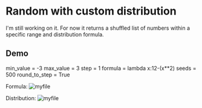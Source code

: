 # Random with custom distribution

I'm still working on it.
For now it returns a shuffled list of numbers within a specific range and distribution formula.

## Demo

min_value = -3
max_value = 3
step = 1
formula = lambda x:12-(x**2)
seeds = 500
round_to_step = True

Formula:
![myfile](https://raw.githubusercontent.com/BehrouzSohrabi/Random-with-custom-distribution/main/demo/formula_plot.png)

Distribution:
![myfile](https://raw.githubusercontent.com/BehrouzSohrabi/Random-with-custom-distribution/main/demo/distribution_plot.png)
